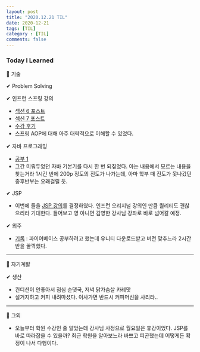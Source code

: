 ```yaml
---
layout: post
title: "2020.12.21 TIL"
date: 2020-12-21
tags: [TIL]
category : [TIL]
comments: false
---
```


### Today I Learned  

💎 기술  

✔ Problem Solving  

✔ 인프런 스프링 강의
- [섹션 6 포스트](https://joomal.github.io//Spring-6/)
- [섹션 7 포스트](https://joomal.github.io//Spring-7/)
- [수강 후기](https://joomal.github.io//Springboot/)
- 스프링 AOP에 대해 아주 대략적으로 이해할 수 있었다.

✔ 자바 프로그래밍
- [공부 1](https://joomal.github.io//1221javastudy01/)
- 그간 미뤄두었던 자바 기본기를 다시 한 번 되짚었다. 아는 내용에서 모르는 내용을 찾는거라 1시간 반에 200p 정도의 진도가 나가는데, 아마 학부 때 진도가 못나갔던 중후반부는 오래걸릴 듯.

✔ JSP
- 이번에 들을 [JSP 강의](https://www.inflearn.com/course/%EC%8B%A4%EC%A0%84-jsp_renew#description)를 결정하였다. 인프런 오리지널 강의인 만큼 퀄리티도 괜찮으리라 기대한다. 들어보고 영 아니면 김영한 강사님 강좌로 바로 넘어갈 예정.

✔ 외주
- [기록](https://joomal.github.io//qr-to-unity/) : 파이어베이스 공부하려고 했는데 유니티 다운로드받고 버전 맞추느라 2시간 반을 꿀꺽했다.


---
💎 자기계발  

✔ 생산  
- 컨디션이 안좋아서 점심 순댓국, 저녁 닭가슴살 카레맛
- 설거지하고 커피 내려마셨다. 이사가면 반드시 커피머신을 사리라..

---
💎 그외  
- 오늘부터 학원 수강인 줄 알았는데 강사님 사정으로 월요일은 휴강이었다. JSP를 바로 따라잡을 수 있을까? 최근 학원을 알아보느라 바쁘고 피곤했는데 어떻게든 확정이 나서 다행이다.
